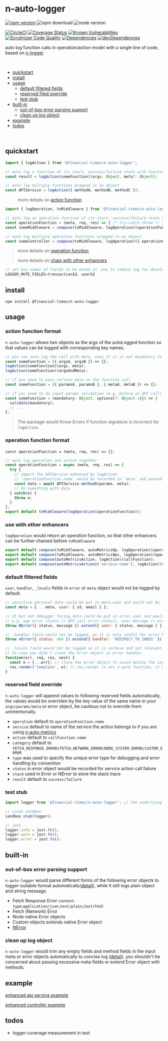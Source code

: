 # n-auto-logger 

[![npm version](https://badge.fury.io/js/%40financial-times%2Fn-auto-logger.svg)](https://badge.fury.io/js/%40financial-times%2Fn-auto-logger)
![npm download](https://img.shields.io/npm/dm/@financial-times/n-auto-logger.svg)
![node version](https://img.shields.io/node/v/@financial-times/n-auto-logger.svg)


[![CircleCI](https://circleci.com/gh/Financial-Times/n-auto-logger.svg?style=shield)](https://circleci.com/gh/Financial-Times/n-auto-logger)
[![Coverage Status](https://coveralls.io/repos/github/Financial-Times/n-auto-logger/badge.svg?branch=master)](https://coveralls.io/github/Financial-Times/n-auto-logger?branch=master)
[![Known Vulnerabilities](https://snyk.io/test/github/Financial-Times/n-auto-logger/badge.svg)](https://snyk.io/test/github/Financial-Times/n-auto-logger)
[![Scrutinizer Code Quality](https://scrutinizer-ci.com/g/Financial-Times/n-auto-logger/badges/quality-score.png?b=master)](https://scrutinizer-ci.com/g/Financial-Times/n-auto-logger/?branch=master)
[![Dependencies](https://david-dm.org/Financial-Times/n-auto-logger.svg)](https://david-dm.org/Financial-Times/n-auto-logger)
[![devDependencies](https://david-dm.org/Financial-Times/n-auto-logger/dev-status.svg)](https://david-dm.org/Financial-Times/n-auto-logger?type=dev)

auto log function calls in operation/action model with a single line of code, based on [n-logger](https://github.com/Financial-Times/n-logger)

<br>

- [quickstart](#quickstart)
- [install](#install)
- [usage](#usage)
   * [default filtered fields](#default-filtered-fields)
   * [reserved filed override](#reserved-field-override)
   * [test stub](#test-stub)
- [built-in](#built-in)
   * [out-of-box error parsing support](#out-of-box-error-parsing-support)
   * [clean up log object](#clean-up-log-object)
- [example](#example)
- [todos](#todos)

<br>

## quickstart
```js
import { logAction } from '@financial-times/n-auto-logger';

// auto log a function of its start, success/failure state with function name as `action`
const result = logAction(someFunction)(args: Object, meta?: Object);

// auto log multiple functions wrapped in an object
const APIService = logAction({ methodA, methodB, methodC });
```

> more details on [action function](https://github.com/financial-Times/n-express-enhancer#action-function)

```js
import { logOperation, toMiddleware } from '@financial-times/n-auto-logger';

// auto log an operation function of its start, success/failure state with function name as `operation`
const operationFunction = (meta, req, res) => { /* try-catch-throw */ };
const someMiddleware = compose(toMiddleware, logOperation)(operationFunction) 

// auto log multiple operation functions wrapped in an object
const someController = compose(toMiddleware, logOperation)({ operationFunctionA, operationFuncitonB });
```

> more details on [operation function](https://github.com/financial-Times/n-express-enhancer#operatoin-function)

> more details on [chain with other enhancers](https://github.com/Financial-Times/n-express-enhancer/blob/master/README.md#chain-a-series-of-enhancers)

```js
// set key names of fields to be muted in .env to reduce log for development or filter fields in production
LOGGER_MUTE_FIELDS=transactionId, userId
```

## install
```shell
npm install @financial-times/n-auto-logger
```

## usage

### action function format

`n-auto-logger` allows two objects as the args of the autoLogged function so that values can be logged with corresponding key names.
```js
// you can auto log the call with meta, even if it is not mandatory to the function
const someFunction = ({ argsA, argsB }) => {};
logAction(someFunction)(args, meta);
logAction(someFunction)(argsAndMeta);

// if you need to pass certain meta in the function call
const someFunction = ({ paramsA, paramsB }, { metaA, metaB }) => {};

// if you need to do input params validation (e.g. before an API call)
const someFunction = (mandatory: Object, optional?: Object ={}) => {
  validate(mandatory);
  // ...
};
```

> The package would throw Errors if function signature is incorrect for `logAction`.

### operation function format

`const operationFunction = (meta, req, res) => {}`:

```js
// auto log operation and action together
const operationFunction = async (meta, req, res) => {
  try {
    // import the APIService enhanced by logAction
    // `operationFunction.name` would be recorded in `meta` and passed down here
    const data = await APIService.methodA(params, meta);
    // do something with data
  } catch(e) {
    throw e;
  }
};
export default toMiddleware(logOperation(operationFunction));
```

### use with other enhancers

`logOperation` would return an operation function, so that other enhancers can be further chained before `toMiddleware`

```js
export default compose(toMiddleware, autoMetricsOp, logOperation)(operationFunction);
export default compose(toMiddleware, autoMetricsOps, logOperation)(operationBundle);
export default compose(autoMetricsAction, logAction)(callFunction);
export default compose(autoMetricsActions('service-name'), logAction)(callFunctionBundle);
```

### default filtered fields
`user`, `handler`, `_locals` fields in `error` or `meta` object would not be logged by default.

```js
// sensitive personal data could be put in meta.user and would not be logged
const meta = { ...meta, user: { id, email } };

// UI but not debugger facing data could be put in error.user and would not be logged
// e.g. app error status (> API call error status), user message (> error message from API for debugging)
throw NError({ status, message }).extend({ user: { status, message } });
````
```js
// .handler field would not be logged, as it is only useful for error handler
throw nError({ status: 404 }).extend({ handler: 'REDIRECT_TO_INDEX' });
```
```js
// _locals field would not be logged as it is verbose and not relevant to debug
// in case you didn't clone the error object in error handler
function(err, req, res, next) {
  const e = {...err}; // clone the error object to avoid mutate the input
  res.render('template', e); // res.render is not a pure function, it would assign _locals to e
}
```

### reserved field override
`n-auto-logger` will append values to following reserved fields automatically, the values would be overriden by the key value of the same name in your `args/params/meta` or error object, be cautious not to override them unintentionally.
* `operation` default to `operationFunction.name`
* `service` default to name of the service the action belongs to if you are using [n-auto-metrics](https://github.com/Financial-Times/n-auto-metrics)
* `action` default to `callFunction.name`
* `category` default to `FETCH_RESPONSE_ERROR/FETCH_NETWORK_ERROR/NODE_SYSTEM_ERROR/CUSTOM_ERROR`
* `type` was used to specify the unique error type for debugging and error handling by convention
* `status` in error object would be recorded for service action call failure
* `stack` used in Error or NError to store the stack trace
* `result` default to `success/failure`

### test stub

```js
import logger from '@financial-times/n-auto-logger'; // the underlying logger instance (`n-logger`)

// sinon sandbox
sandbox.stub(logger);

// jest
logger.info = jest.fn();
logger.warn = jest.fn();
logger.error = jest.fn();
```

## built-in

### out-of-box error parsing support

`n-auto-logger` would parse different forms of the following error objects to logger-suitable format automatically([detail](src/failure.js)), while it still logs plain object and string message.
* Fetch Response Error `content-type`:`application/json`,`text/plain`,`text/html`
* Fetch (Network) Error
* Node native Error objects
* Custom objects extends native Error object
* [NError](https://github.com/Financial-Times/n-error)

### clean up log object

`n-auto-logger` would trim any empty fields and method fields in the input meta or error objects automatically to concise log ([detail](src/index.js)), you shouldn't be concerned about passing excessive meta fields or extend Error object with methods.

## example
[enhanced api service example](https://github.com/Financial-Times/newspaper-mma/blob/master/server/apis/newspaper-info-svc.js)

[enhanced controller example](https://github.com/Financial-Times/newspaper-mma/blob/master/server/routes/delivery-address/controller.js)

## todos
* logger coverage measurement in test
